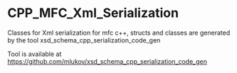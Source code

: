 # CPP_MFC_Xml_Serialization
Classes for Xml serialization for mfc c++, structs and classes are generated by the tool xsd_schema_cpp_serialization_code_gen

Tool is available at https://github.com/mlukov/xsd_schema_cpp_serialization_code_gen

